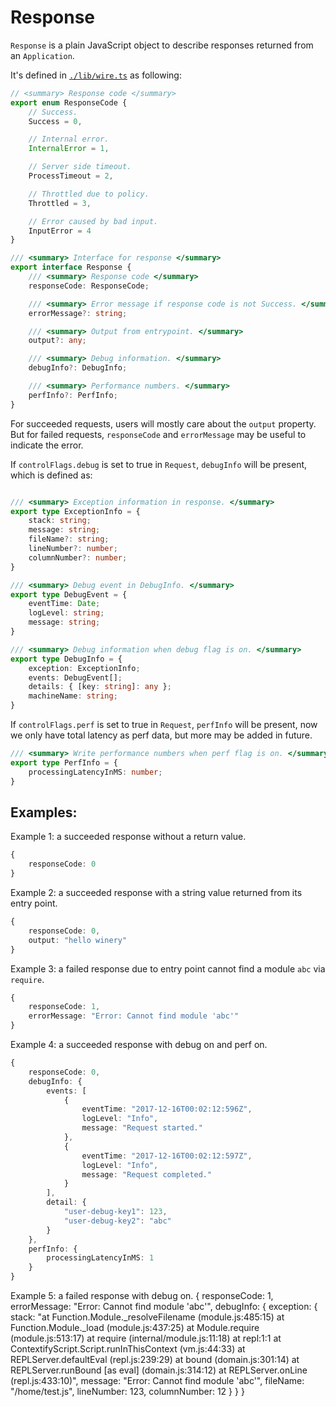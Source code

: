 # Response

`Response` is a plain JavaScript object to describe responses returned from an `Application`.

It's defined in [`./lib/wire.ts`](../../lib/wire.ts) as following:

```ts
// <summary> Response code </summary>
export enum ResponseCode {
    // Success.
    Success = 0,

    // Internal error.
    InternalError = 1,

    // Server side timeout.
    ProcessTimeout = 2,

    // Throttled due to policy.
    Throttled = 3,

    // Error caused by bad input.
    InputError = 4
}

/// <summary> Interface for response </summary>
export interface Response {
    /// <summary> Response code </summary>
    responseCode: ResponseCode;

    /// <summary> Error message if response code is not Success. </summary>
    errorMessage?: string;

    /// <summary> Output from entrypoint. </summary>
    output?: any;

    /// <summary> Debug information. </summary>
    debugInfo?: DebugInfo;

    /// <summary> Performance numbers. </summary>
    perfInfo?: PerfInfo;
}
```
For succeeded requests, users will mostly care about the `output` property.
But for failed requests, `responseCode` and `errorMessage` may be useful to indicate the error.

If `controlFlags.debug` is set to true in `Request`, `debugInfo` will be present, which is defined as:

```ts

/// <summary> Exception information in response. </summary>
export type ExceptionInfo = {
    stack: string;
    message: string;
    fileName?: string;
    lineNumber?: number;
    columnNumber?: number;
}

/// <summary> Debug event in DebugInfo. </summary>
export type DebugEvent = {
    eventTime: Date;
    logLevel: string;
    message: string;
}

/// <summary> Debug information when debug flag is on. </summary>
export type DebugInfo = {
    exception: ExceptionInfo;
    events: DebugEvent[];
    details: { [key: string]: any };
    machineName: string;
}
```

If `controlFlags.perf` is set to true in `Request`, `perfInfo` will be present, now we only have total latency as perf data, but more may be added in future.

```ts
/// <summary> Write performance numbers when perf flag is on. </summary>
export type PerfInfo = {
    processingLatencyInMS: number;
}
```

## Examples:

Example 1: a succeeded response without a return value.
```ts
{
    responseCode: 0
}
```

Example 2: a succeeded response with a string value returned from its entry point.

```ts
{
    responseCode: 0,
    output: "hello winery"
}
```

Example 3: a failed response due to entry point cannot find a module `abc` via `require`.

```ts
{
    responseCode: 1,
    errorMessage: "Error: Cannot find module 'abc'"
}
```

Example 4: a succeeded response with debug on and perf on.
```ts
{
    responseCode: 0,
    debugInfo: {
        events: [
            {
                eventTime: "2017-12-16T00:02:12:596Z",
                logLevel: "Info",
                message: "Request started."
            },
            {
                eventTime: "2017-12-16T00:02:12:597Z",
                logLevel: "Info",
                message: "Request completed."
            }
        ],
        detail: {
            "user-debug-key1": 123,
            "user-debug-key2": "abc"
        }
    },
    perfInfo: {
        processingLatencyInMS: 1
    }
}
```

Example 5: a failed response with debug on.
{
    responseCode: 1,
    errorMessage: "Error: Cannot find module 'abc'",
    debugInfo: {
        exception: {
            stack: "at Function.Module._resolveFilename (module.js:485:15) at Function.Module._load (module.js:437:25) at Module.require (module.js:513:17) at require (internal/module.js:11:18) at repl:1:1 at ContextifyScript.Script.runInThisContext (vm.js:44:33) at REPLServer.defaultEval (repl.js:239:29) at bound (domain.js:301:14) at REPLServer.runBound [as eval] (domain.js:314:12) at REPLServer.onLine (repl.js:433:10)",
            message: "Error: Cannot find module 'abc'",
            fileName: "/home/test.js",
            lineNumber: 123,
            columnNumber: 12
        }
    }
}